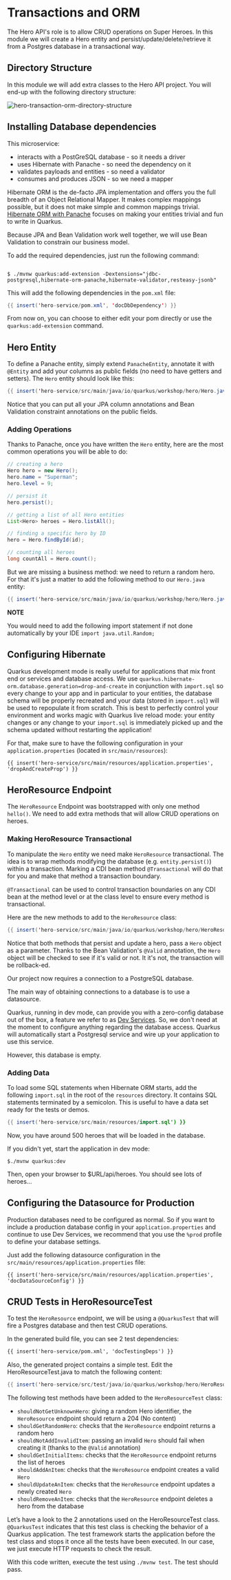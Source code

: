 # Transactions and ORM

The Hero API's role is to allow CRUD operations on Super Heroes.
In this module we will create a Hero entity and persist/update/delete/retrieve it from a Postgres database in a transactional way.

## Directory Structure

In this module we will add extra classes to the Hero API project.
You will end-up with the following directory structure:

![hero-transaction-orm-directory-structure](../../target/hero-transaction-orm-directory-structure.svg)

## Installing Database dependencies

[//]: # (Review this part depending on the backstage Quarkus plugin: )

This microservice:

* interacts with a PostGreSQL database - so it needs a driver
* uses Hibernate with Panache - so need the dependency on it
* validates payloads and entities - so need a validator
* consumes and produces JSON - so we need a mapper

Hibernate ORM is the de-facto JPA implementation and offers you the full breadth of an Object Relational Mapper.
It makes complex mappings possible, but it does not make simple and common mappings trivial.
[Hibernate ORM with Panache](https://github.com/quarkusio/quarkus/tree/master/extensions/panache) focuses on making your entities trivial and fun to write in Quarkus.

Because JPA and Bean Validation work well together, we will use Bean Validation to constrain our business model.

To add the required dependencies, just run the following command:

```shell

$ ./mvnw quarkus:add-extension -Dextensions="jdbc-postgresql,hibernate-orm-panache,hibernate-validator,resteasy-jsonb"
```
This will add the following dependencies in the `pom.xml` file:

```java linenums="1"
{{ insert('hero-service/pom.xml', 'docDbDependency') }}
```

From now on, you can choose to either edit your pom directly or use the `quarkus:add-extension` command.

## Hero Entity

To define a Panache entity, simply extend `PanacheEntity`, annotate it with `@Entity` and add your columns as public fields (no need to have getters and setters).
The `Hero` entity should look like this:

```java linenums="1"
{{ insert('hero-service/src/main/java/io/quarkus/workshop/hero/Hero.java', 'docEntityHero', 'docFindRandomHero') }}
```

Notice that you can put all your JPA column annotations and Bean Validation constraint annotations on the public fields.

### Adding Operations

Thanks to Panache, once you have written the `Hero` entity, here are the most common operations you will be able to do:

```java
// creating a hero
Hero hero = new Hero();
hero.name = "Superman";
hero.level = 9;

// persist it
hero.persist();

// getting a list of all Hero entities
List<Hero> heroes = Hero.listAll();

// finding a specific hero by ID
hero = Hero.findById(id);

// counting all heroes
long countAll = Hero.count();
```

But we are missing a business method:
we need to return a random hero.
For that it's just a matter to add the following method to our `Hero.java` entity:

```java linenums="1"
{{ insert('hero-service/src/main/java/io/quarkus/workshop/hero/Hero.java', 'docFindRandomHero') }}
```


**NOTE**

You would need to add the following import statement if not done automatically by your IDE `import java.util.Random;`

## Configuring Hibernate

Quarkus development mode is really useful for applications that mix front end or services and database access.
We use `quarkus.hibernate-orm.database.generation=drop-and-create` in conjunction with `import.sql` so every change to your app and in particular to your entities, the database schema will be properly recreated and your data (stored in `import.sql`) will be used to repopulate it from scratch.
This is best to perfectly control your environment and works magic with Quarkus live reload mode:
your entity changes or any change to your `import.sql` is immediately picked up and the schema updated without restarting the application!

For that, make sure to have the following configuration in your `application.properties` (located in `src/main/resources`):

```properties linenums="1" 
{{ insert('hero-service/src/main/resources/application.properties', 'dropAndCreateProp') }}
```

## HeroResource Endpoint

The `HeroResource` Endpoint was bootstrapped with only one method `hello()`.
We need to add extra methods that will allow CRUD operations on heroes.

### Making HeroResource Transactional

To manipulate the `Hero` entity we need make `HeroResource` transactional.
The idea is to wrap methods modifying the database (e.g. `entity.persist()`) within a transaction.
Marking a CDI bean method `@Transactional` will do that for you and make that method a transaction boundary.

`@Transactional` can be used to control transaction boundaries on any CDI bean at the method level or at the class level to ensure every method is transactional.

Here are the new methods to add to the `HeroResource` class:

```java linenums="1"
{{ insert('hero-service/src/main/java/io/quarkus/workshop/hero/HeroResource.java', 'docHeroResource') }}
```

Notice that both methods that persist and update a hero, pass a `Hero` object as a parameter.
Thanks to the Bean Validation's `@Valid` annotation, the `Hero` object will be checked to see if it's valid or not.
It it's not, the transaction will be rollback-ed.

Our project now requires a connection to a PostgreSQL database.

The main way of obtaining connections to a database is to use a datasource.

Quarkus, running in dev mode, can provide you with a zero-config database out of the box, a feature we refer to as [Dev Services](https://quarkus.io/guides/dev-services). 
So, we don't need at the moment to configure anything regarding the database access. 
Quarkus will automatically start a Postgresql service and wire up your application to use this service. 

However, this database is empty.

### Adding Data

To load some SQL statements when Hibernate ORM starts, add the following `import.sql` in the root of the `resources` directory.
It contains SQL statements terminated by a semicolon.
This is useful to have a data set ready for the tests or demos.

```java linenums="1"
{{ insert('hero-service/src/main/resources/import.sql') }}
```

Now, you have around 500 heroes that will be loaded in the database.

If you didn't yet, start the application in dev mode:

```shell
$./mvnw quarkus:dev

```
Then, open your browser to $URL/api/heroes.
You should see lots of heroes...

## Configuring the Datasource for Production

Production databases need to be configured as normal. 
So if you want to include a production database config in your `application.properties` and continue to use Dev Services,
we recommend that you use the `%prod` profile to define your database settings.

Just add the following datasource configuration in the `src/main/resources/application.properties` file:

```properties linenums="1" 
{{ insert('hero-service/src/main/resources/application.properties', 'docDataSourceConfig') }}
```

## CRUD Tests in HeroResourceTest

To test the `HeroResource` endpoint, we will be using a `@QuarkusTest` that will fire a Postgres database and then test CRUD operations.

In the generated build file, you can see 2 test dependencies:

```xml linenums="1"
{{ insert('hero-service/pom.xml', 'docTestingDeps') }}
```

Also, the generated project contains a simple test. Edit the HeroResourceTest.java to match the following content:

```java linenums="1"
{{ insert('hero-service/src/test/java/io/quarkus/workshop/hero/HeroResourceTest.java') }}
```

The following test methods have been added to the `HeroResourceTest` class:

* `shouldNotGetUnknownHero`: giving a random Hero identifier, the `HeroResource` endpoint should return a 204 (No content)
* `shouldGetRandomHero`: checks that the `HeroResource` endpoint returns a random hero
* `shouldNotAddInvalidItem`: passing an invalid `Hero` should fail when creating it (thanks to the `@Valid` annotation)
* `shouldGetInitialItems`: checks that the `HeroResource` endpoint returns the list of heroes
* `shouldAddAnItem`: checks that the `HeroResource` endpoint creates a valid `Hero`
* `shouldUpdateAnItem`: checks that the `HeroResource` endpoint updates a newly created `Hero`
* `shouldRemoveAnItem`: checks that the `HeroResource` endpoint deletes a hero from the database

Let’s have a look to the 2 annotations used on the HeroResourceTest class. 
`@QuarkusTest` indicates that this test class is checking the behavior of a Quarkus application. 
The test framework starts the application before the test class and stops it once all the tests have been executed. 
In our case, we just execute HTTP requests to check the result.

With this code written, execute the test using `./mvnw test`.
The test should pass.


